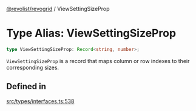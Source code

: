 [@revolist/revogrid](README.md) / ViewSettingSizeProp

# Type Alias: ViewSettingSizeProp

```ts
type ViewSettingSizeProp: Record<string, number>;
```

`ViewSettingSizeProp` is a record that maps column or row indexes to their
corresponding sizes.

## Defined in

[src/types/interfaces.ts:538](https://github.com/revolist/revogrid/blob/477507f867ff98f395e0119897545945e222b246/src/types/interfaces.ts#L538)
